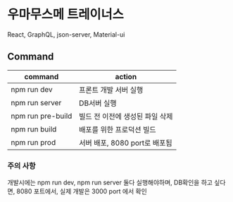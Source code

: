 # 우마무스메 트레이너스

React, GraphQL, json-server, Material-ui

## Command

| command    | action                       |
| ---------- | ---------------------------- |
| npm run dev   | 프론트 개발 서버 실행       |
| npm run server | DB서버 실행 |
| npm run pre-build | 빌드 전 이전에 생성된 파일 삭제 |
| npm run build | 배포를 위한 프로덕션 빌드 |
| npm run prod | 서버 배포, 8080 port로 배포됨 |

### 주의 사항

개발시에는 npm run dev, npm run server 둘다 실행해야하며, DB확인을 하고 싶다면, 8080 포트에서, 실제 개발은 3000 port 에서 확인